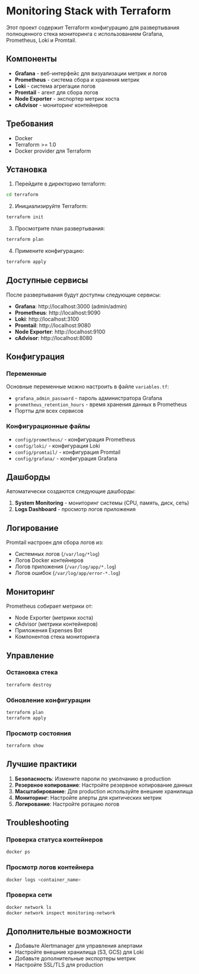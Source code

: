 # Monitoring Stack with Terraform

Этот проект содержит Terraform конфигурацию для развертывания полноценного стека мониторинга с использованием Grafana, Prometheus, Loki и Promtail.

## Компоненты

- **Grafana** - веб-интерфейс для визуализации метрик и логов
- **Prometheus** - система сбора и хранения метрик
- **Loki** - система агрегации логов
- **Promtail** - агент для сбора логов
- **Node Exporter** - экспортер метрик хоста
- **cAdvisor** - мониторинг контейнеров

## Требования

- Docker
- Terraform >= 1.0
- Docker provider для Terraform

## Установка

1. Перейдите в директорию terraform:
```bash
cd terraform
```

2. Инициализируйте Terraform:
```bash
terraform init
```

3. Просмотрите план развертывания:
```bash
terraform plan
```

4. Примените конфигурацию:
```bash
terraform apply
```

## Доступные сервисы

После развертывания будут доступны следующие сервисы:

- **Grafana**: http://localhost:3000 (admin/admin)
- **Prometheus**: http://localhost:9090
- **Loki**: http://localhost:3100
- **Promtail**: http://localhost:9080
- **Node Exporter**: http://localhost:9100
- **cAdvisor**: http://localhost:8080

## Конфигурация

### Переменные

Основные переменные можно настроить в файле `variables.tf`:

- `grafana_admin_password` - пароль администратора Grafana
- `prometheus_retention_hours` - время хранения данных в Prometheus
- Портты для всех сервисов

### Конфигурационные файлы

- `config/prometheus/` - конфигурация Prometheus
- `config/loki/` - конфигурация Loki
- `config/promtail/` - конфигурация Promtail
- `config/grafana/` - конфигурация Grafana

## Дашборды

Автоматически создаются следующие дашборды:

1. **System Monitoring** - мониторинг системы (CPU, память, диск, сеть)
2. **Logs Dashboard** - просмотр логов приложения

## Логирование

Promtail настроен для сбора логов из:

- Системных логов (`/var/log/*log`)
- Логов Docker контейнеров
- Логов приложения (`/var/log/app/*.log`)
- Логов ошибок (`/var/log/app/error-*.log`)

## Мониторинг

Prometheus собирает метрики от:

- Node Exporter (метрики хоста)
- cAdvisor (метрики контейнеров)
- Приложения Expenses Bot
- Компонентов стека мониторинга

## Управление

### Остановка стека
```bash
terraform destroy
```

### Обновление конфигурации
```bash
terraform plan
terraform apply
```

### Просмотр состояния
```bash
terraform show
```

## Лучшие практики

1. **Безопасность**: Измените пароли по умолчанию в production
2. **Резервное копирование**: Настройте резервное копирование данных
3. **Масштабирование**: Для production используйте внешние хранилища
4. **Мониторинг**: Настройте алерты для критических метрик
5. **Логирование**: Настройте ротацию логов

## Troubleshooting

### Проверка статуса контейнеров
```bash
docker ps
```

### Просмотр логов контейнера
```bash
docker logs <container_name>
```

### Проверка сети
```bash
docker network ls
docker network inspect monitoring-network
```

## Дополнительные возможности

- Добавьте Alertmanager для управления алертами
- Настройте внешние хранилища (S3, GCS) для Loki
- Добавьте дополнительные экспортеры метрик
- Настройте SSL/TLS для production 